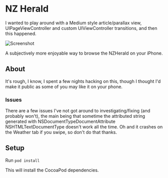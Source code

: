 # NZ Herald #

I wanted to play around with a Medium style article/parallax view, UIPageViewController and custom UIViewController transitions, and then this happened.

![Screenshot](https://photos-5.dropbox.com/t/0/AACoQd0m-Oq9SNBe6s4AW5BW0gZQTOMGvCH5xDu7AQgFSg/12/43738758/png/2048x1536/3/1403784000/0/2/Screenshot-2014-06-26-22.26.03.png/x8rQ3gVssBNqnjL8vK-rx7Oq49uIrWnoA4HD3ezvPZc)

A subjectively more enjoyable way to browse the NZHerald on your iPhone.

## About ##

It's rough, I know, I spent a few nights hacking on this, though I thought I'd make it public as some of you may like it on your phone. 

### Issues ###

There are a few issues I've not got around to investigating/fixing (and probably won't), the main being that sometime the attributed string generated with NSDocumentTypeDocumentAttribute NSHTMLTextDocumentType doesn't work all the time. Oh and it crashes on the Weather tab if you swipe, so don't do that thanks.

## Setup ##

Run `pod install`

This will install the CocoaPod dependencies.